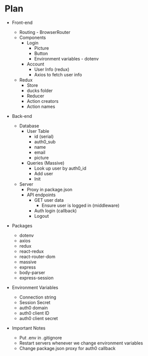 # Plan

* Front-end
    * Routing - BrowserRouter
    * Components
        * Login
            * Picture
            * Button
            * Environment variables - dotenv
        * Account
            * User Info (redux)
            * Axios to fetch user info
    * Redux
        * Store
        * ducks folder
        * Reducer
        * Action creators
        * Action names
* Back-end
    * Database
        * User Table
            * id (serial)
            * auth0_sub
            * name
            * email
            * picture
        * Queries (Massive)
            * Look up user by auth0_id
            * Add user
            * Init
    * Server
        * Proxy in package.json
        * API endpoints
            * GET user data
                * Ensure user is logged in (middleware)
            * Auth login (callback)
            * Logout
* Packages
    * dotenv
    * axios
    * redux
    * react-redux
    * react-router-dom
    * massive
    * express
    * body-parser
    * express-session

* Environment Variables
    * Connection string
    * Session Secret
    * auth0 domain
    * auth0 client ID
    * auth0 client secret

* Important Notes
    * Put .env in .gitignore
    * Restart servers whenever we change environment variables
    * Change package.json proxy for auth0 callback